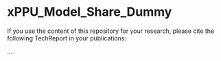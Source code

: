 # xPPU_Model_Share_Dummy

If you use the content of this repository for your research, please cite the following TechReport in your publications:

...
